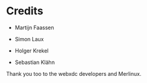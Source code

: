# Credits

- Martijn Faassen

- Simon Laux

- Holger Krekel

- Sebastian Klähn

Thank you too to the webxdc developers and Merlinux.
